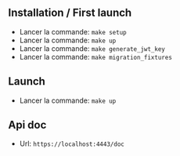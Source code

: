 ## Installation / First launch
- Lancer la commande: `make setup`
- Lancer la commande: `make up`
- Lancer la commande: `make generate_jwt_key`
- Lancer la commande: `make migration_fixtures`

## Launch
- Lancer la commande: `make up`

## Api doc
- Url: `https://localhost:4443/doc`